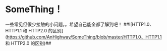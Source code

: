 # SomeThing！
一些常见但很少接触的小问题。。希望自己能全都了解到吧！
##![HTTP1.0、HTTP1.1 和 HTTP2.0 的区别](https://github.com/AnHighway/SomeThing/blob/master/HTTP1.0、HTTP1.1 和 HTTP2.0 的区别)##
